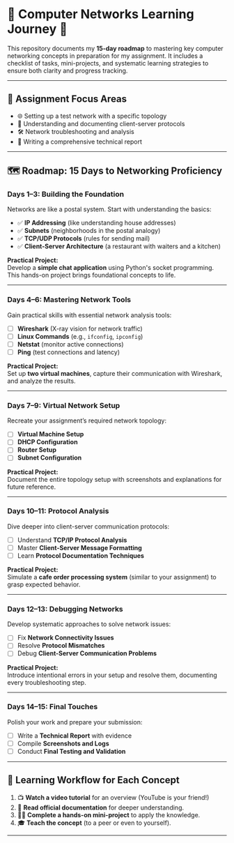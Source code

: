 # 📡 Computer Networks Learning Journey 🚀

This repository documents my **15-day roadmap** to mastering key computer networking concepts in preparation for my assignment. It includes a checklist of tasks, mini-projects, and systematic learning strategies to ensure both clarity and progress tracking.

---

## 📌 **Assignment Focus Areas**

- 🌐 Setting up a test network with a specific topology
- 🔄 Understanding and documenting client-server protocols
- 🛠️ Network troubleshooting and analysis
- 📝 Writing a comprehensive technical report

---

## 🗺️ **Roadmap: 15 Days to Networking Proficiency**

### **Days 1–3: Building the Foundation**

Networks are like a postal system. Start with understanding the basics:

- ✅ **IP Addressing** (like understanding house addresses)
- ✅ **Subnets** (neighborhoods in the postal analogy)
- ✅ **TCP/UDP Protocols** (rules for sending mail)
- ✅ **Client-Server Architecture** (a restaurant with waiters and a kitchen)

**Practical Project:**  
Develop a **simple chat application** using Python's socket programming. This hands-on project brings foundational concepts to life.

---

### **Days 4–6: Mastering Network Tools**

Gain practical skills with essential network analysis tools:

- ☐ **Wireshark** (X-ray vision for network traffic)
- ☐ **Linux Commands** (e.g., `ifconfig`, `ipconfig`)
- ☐ **Netstat** (monitor active connections)
- ☐ **Ping** (test connections and latency)

**Practical Project:**  
Set up **two virtual machines**, capture their communication with Wireshark, and analyze the results.

---

### **Days 7–9: Virtual Network Setup**

Recreate your assignment’s required network topology:

- ☐ **Virtual Machine Setup**
- ☐ **DHCP Configuration**
- ☐ **Router Setup**
- ☐ **Subnet Configuration**

**Practical Project:**  
Document the entire topology setup with screenshots and explanations for future reference.

---

### **Days 10–11: Protocol Analysis**

Dive deeper into client-server communication protocols:

- ☐ Understand **TCP/IP Protocol Analysis**
- ☐ Master **Client-Server Message Formatting**
- ☐ Learn **Protocol Documentation Techniques**

**Practical Project:**  
Simulate a **cafe order processing system** (similar to your assignment) to grasp expected behavior.

---

### **Days 12–13: Debugging Networks**

Develop systematic approaches to solve network issues:

- ☐ Fix **Network Connectivity Issues**
- ☐ Resolve **Protocol Mismatches**
- ☐ Debug **Client-Server Communication Problems**

**Practical Project:**  
Introduce intentional errors in your setup and resolve them, documenting every troubleshooting step.

---

### **Days 14–15: Final Touches**

Polish your work and prepare your submission:

- ☐ Write a **Technical Report** with evidence
- ☐ Compile **Screenshots and Logs**
- ☐ Conduct **Final Testing and Validation**

---

## 🔧 **Learning Workflow for Each Concept**

1. 📺 **Watch a video tutorial** for an overview (YouTube is your friend!)
2. 📖 **Read official documentation** for deeper understanding.
3. 🧑‍💻 **Complete a hands-on mini-project** to apply the knowledge.
4. 🎓 **Teach the concept** (to a peer or even to yourself).

---
